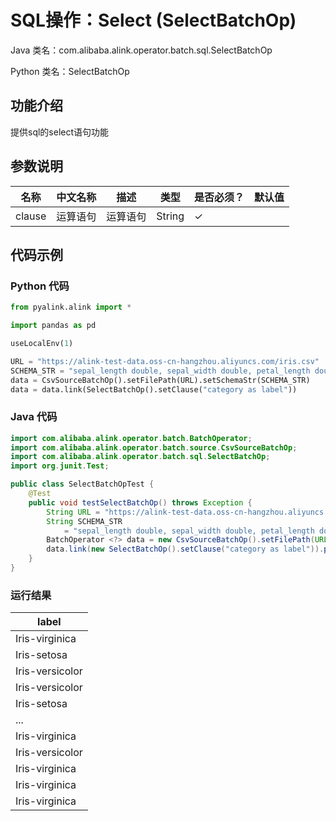 # SQL操作：Select (SelectBatchOp)
Java 类名：com.alibaba.alink.operator.batch.sql.SelectBatchOp

Python 类名：SelectBatchOp


## 功能介绍
提供sql的select语句功能

## 参数说明
| 名称 | 中文名称 | 描述 | 类型 | 是否必须？ | 默认值 |
| --- | --- | --- | --- | --- | --- |
| clause | 运算语句 | 运算语句 | String | ✓ |  |

## 代码示例
### Python 代码
```python
from pyalink.alink import *

import pandas as pd

useLocalEnv(1)

URL = "https://alink-test-data.oss-cn-hangzhou.aliyuncs.com/iris.csv"
SCHEMA_STR = "sepal_length double, sepal_width double, petal_length double, petal_width double, category string";
data = CsvSourceBatchOp().setFilePath(URL).setSchemaStr(SCHEMA_STR)
data = data.link(SelectBatchOp().setClause("category as label"))
```
### Java 代码
```java
import com.alibaba.alink.operator.batch.BatchOperator;
import com.alibaba.alink.operator.batch.source.CsvSourceBatchOp;
import com.alibaba.alink.operator.batch.sql.SelectBatchOp;
import org.junit.Test;

public class SelectBatchOpTest {
	@Test
	public void testSelectBatchOp() throws Exception {
		String URL = "https://alink-test-data.oss-cn-hangzhou.aliyuncs.com/iris.csv";
		String SCHEMA_STR
			= "sepal_length double, sepal_width double, petal_length double, petal_width double, category string";
		BatchOperator <?> data = new CsvSourceBatchOp().setFilePath(URL).setSchemaStr(SCHEMA_STR);
		data.link(new SelectBatchOp().setClause("category as label")).print();
	}
}
```

### 运行结果
label|
-----|
Iris-virginica|
Iris-setosa|
Iris-versicolor|
Iris-versicolor|
Iris-setosa|
...|
Iris-virginica|
Iris-versicolor|
Iris-virginica|
Iris-virginica|
Iris-virginica|

